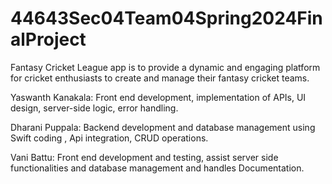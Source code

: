 # 44643Sec04Team04Spring2024FinalProject

Fantasy Cricket League app is to provide a dynamic and engaging platform for cricket enthusiasts to create and manage their fantasy cricket teams.

Yaswanth Kanakala: Front end development, implementation of APIs, UI design, server-side logic, error handling.

Dharani Puppala: Backend development and database management using Swift coding , Api integration, CRUD operations.

Vani Battu: Front end development and testing, assist server side functionalities and database management and handles Documentation.

